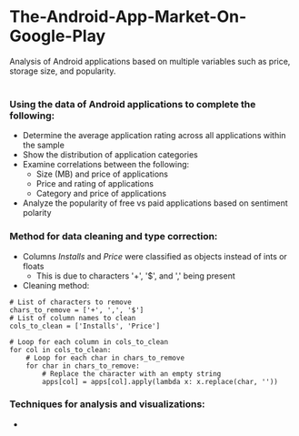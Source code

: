 # The-Android-App-Market-On-Google-Play

Analysis of Android applications based on multiple variables such as price, storage size, and popularity.
<br />
<br />
  
### Using the data of Android applications to complete the following:

* Determine the average application rating across all applications within the sample
* Show the distribution of application categories
* Examine correlations between the following:
  * Size (MB) and price of applications
  * Price and rating of applications
  * Category and price of applications
* Analyze the popularity of free vs paid applications based on sentiment polarity


### Method for data cleaning and type correction:
* Columns *Installs* and *Price* were classified as objects instead of ints or floats
  * This is due to characters '+', '$', and ',' being present
* Cleaning method:

```
# List of characters to remove
chars_to_remove = ['+', ',', '$']
# List of column names to clean
cols_to_clean = ['Installs', 'Price']

# Loop for each column in cols_to_clean
for col in cols_to_clean:
    # Loop for each char in chars_to_remove
    for char in chars_to_remove:
        # Replace the character with an empty string
        apps[col] = apps[col].apply(lambda x: x.replace(char, ''))
```

### Techniques for analysis and visualizations:
* 


